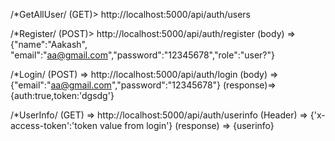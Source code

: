 /*GetAllUser/ (GET)> http://localhost:5000/api/auth/users

/*Register/ (POST)> http://localhost:5000/api/auth/register (body) => {"name":"Aakash", "email":"aa@gmail.com","password":"12345678","role":"user?"}

/*Login/ (POST) => http://localhost:5000/api/auth/login (body) => {"email":"aa@gmail.com","password":"12345678"} (response)=> {auth:true,token:'dgsdg'}

/*UserInfo/ (GET) => http://localhost:5000/api/auth/userinfo (Header) => {'x-access-token':'token value from login'} (response) => {userinfo}